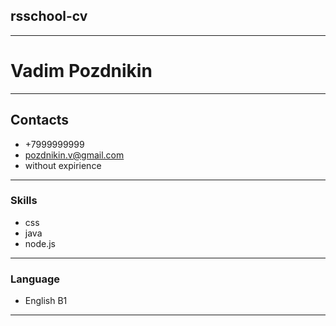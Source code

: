 ## rsschool-cv
---
# Vadim Pozdnikin
---
## Contacts
- +7999999999
- pozdnikin.v@gmail.com
- without expirience
---
### Skills
- css
- java
- node.js
---
### Language 
- English B1
- ---

